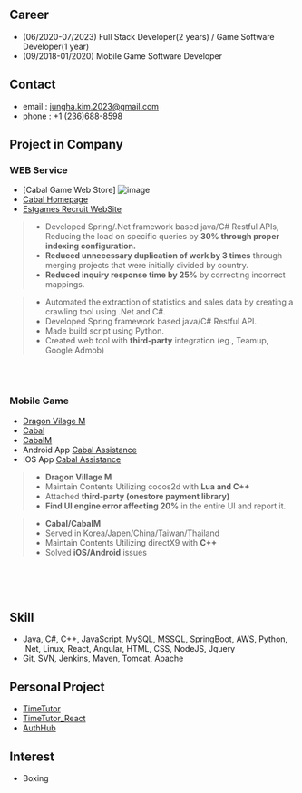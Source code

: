 ## Career
- (06/2020-07/2023) Full Stack Developer(2 years) / Game Software Developer(1 year)
- (09/2018-01/2020) Mobile Game Software Developer

## Contact
- email : jungha.kim.2023@gmail.com
- phone : +1 (236)688-8598

## Project in Company
### WEB Service
- [Cabal Game Web Store]
  ![image](https://github.com/junghakim2023/junghakim2023/assets/150854918/dcefab34-e6fd-4de4-b8d2-11440dfb6077)
- [Cabal Homepage](https://cabal.estgames.com/main) 
- [Estgames Recruit WebSite](https://recruit.estgames.co.kr/recruitBoard/list)
> - Developed Spring/.Net  framework based java/C# Restful APIs, Reducing the load on specific queries by **30% through proper indexing configuration.**
> - **Reduced unnecessary duplication of work by 3 times** through merging projects that were initially divided by country.
> - **Reduced inquiry response time by 25%** by correcting incorrect mappings.

> - Automated the extraction of statistics and sales data by creating a crawling tool using .Net and C#.
> - Developed Spring framework based java/C# Restful API.
> - Made build script using Python.
> - Created web tool with **third-party** integration (eg., Teamup, Google Admob)

<br>
<br>

### Mobile Game
- [Dragon Vilage M](https://play.google.com/store/apps/details?id=com.perplelab.dragonvillagem.kr&hl=en_US&pli=1)
- [Cabal](https://cabal.playthisgame.com/en) 
- [CabalM](https://play.google.com/store/apps/details?id=com.estgames.cm.us&hl=en_US)
- Android App [Cabal Assistance](https://play.google.com/store/apps/details?id=com.ESTSoft.Cabal&hl=ko&gl=US)
- IOS App [Cabal Assistance](https://apps.apple.com/kr/app/cabal-mobile/id413623407)
> - **Dragon Village M**
> - Maintain Contents Utilizing cocos2d with **Lua and C++**
> - Attached **third-party (onestore payment library)**
> - **Find UI engine error affecting 20%** in the entire UI and report it.

> - **Cabal/CabalM**
> - Served in Korea/Japen/China/Taiwan/Thailand
> - Maintain Contents Utilizing directX9 with **C++**
> - Solved **iOS/Android** issues

<br>
<br>


<br>

## Skill
- Java, C#, C++, JavaScript, MySQL, MSSQL, SpringBoot, AWS, Python, .Net, Linux, React, Angular, HTML, CSS, NodeJS, Jquery
- Git, SVN, Jenkins, Maven, Tomcat, Apache


## Personal Project
- [TimeTutor](https://github.com/junghakim2023/TimeTutor)
- [TimeTutor_React](https://github.com/junghakim2023/TimeTutor_React)
- [AuthHub](https://github.com/junghakim2023/AuthHub)

## Interest
- Boxing

